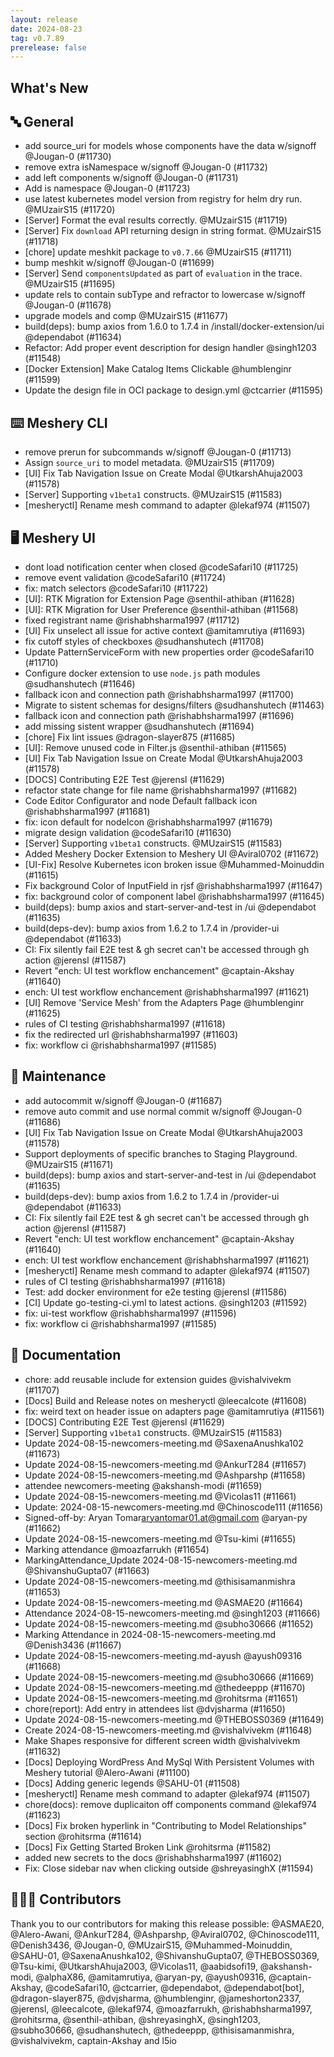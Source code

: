 ```yaml
---
layout: release
date: 2024-08-23
tag: v0.7.89
prerelease: false
---
```


## What's New
## 🔤 General
- add source_uri for models whose components have the data w/signoff @Jougan-0 (#11730)
- remove extra isNamespace w/signoff @Jougan-0 (#11732)
- add left components w/signoff @Jougan-0 (#11731)
- Add is namespace @Jougan-0 (#11723)
- use latest kubernetes model version from registry for helm dry run. @MUzairS15 (#11720)
- [Server] Format the eval results correctly. @MUzairS15 (#11719)
- [Server] Fix `download` API returning design in string format. @MUzairS15 (#11718)
- [chore] update meshkit package to `v0.7.66` @MUzairS15 (#11711)
- bump meshkit w/signoff @Jougan-0 (#11699)
- [Server] Send `componentsUpdated` as part of `evaluation` in the trace. @MUzairS15 (#11695)
- update rels to contain subType and refractor to lowercase w/signoff @Jougan-0 (#11678)
- upgrade models and comp @MUzairS15 (#11677)
- build(deps): bump axios from 1.6.0 to 1.7.4 in /install/docker-extension/ui @dependabot (#11634)
- Refactor: Add proper event description for design handler @singh1203 (#11548)
- [Docker Extension] Make Catalog Items Clickable @humblenginr (#11599)
- Update the design file in OCI package to design.yml @ctcarrier (#11595)

## ⌨️ Meshery CLI

- remove prerun for subcommands w/signoff @Jougan-0 (#11713)
- Assign `source_uri` to model metadata. @MUzairS15 (#11709)
- [UI] Fix Tab Navigation Issue on Create Modal @UtkarshAhuja2003 (#11578)
- [Server] Supporting `v1beta1` constructs. @MUzairS15 (#11583)
- [mesheryctl] Rename mesh command to adapter @lekaf974 (#11507)

## 🖥 Meshery UI

- dont load notification center when closed @codeSafari10 (#11725)
- remove event validation @codeSafari10 (#11724)
- fix: match selectors @codeSafari10 (#11722)
- \[UI\]: RTK Migration for Extension Page @senthil-athiban (#11628)
- \[UI\]: RTK Migration for User Preference @senthil-athiban (#11568)
- fixed registrant name @rishabhsharma1997 (#11712)
- [UI] Fix unselect all issue for active context @amitamrutiya (#11693)
- fix cutoff styles of checkboxes @sudhanshutech (#11708)
- Update PatternServiceForm with new properties order  @codeSafari10 (#11710)
- Configure docker extension to use `node.js` path modules @sudhanshutech (#11646)
- fallback icon and connection path @rishabhsharma1997 (#11700)
- Migrate to sistent schemas for designs/filters @sudhanshutech (#11463)
- fallback icon and connection path @rishabhsharma1997 (#11696)
- add missing sistent wrapper @sudhanshutech (#11694)
- [chore] Fix lint issues @dragon-slayer875 (#11685)
- \[UI\]: Remove unused code in Filter.js @senthil-athiban (#11565)
- [UI] Fix Tab Navigation Issue on Create Modal @UtkarshAhuja2003 (#11578)
- [DOCS] Contributing E2E Test @jerensl (#11629)
- refactor state change for file name @rishabhsharma1997 (#11682)
- Code Editor Configurator and node Default fallback icon @rishabhsharma1997 (#11681)
- fix: icon default for nodeIcon @rishabhsharma1997 (#11679)
- migrate design validation @codeSafari10 (#11630)
- [Server] Supporting `v1beta1` constructs. @MUzairS15 (#11583)
- Added Meshery Docker Extension to Meshery UI @Aviral0702 (#11672)
- [UI-Fix] Resolve Kubernetes icon broken issue @Muhammed-Moinuddin (#11615)
- Fix background Color of InputField in rjsf @rishabhsharma1997 (#11647)
- fix: background color of component label @rishabhsharma1997 (#11645)
- build(deps): bump axios and start-server-and-test in /ui @dependabot (#11635)
- build(deps-dev): bump axios from 1.6.2 to 1.7.4 in /provider-ui @dependabot (#11633)
- CI: Fix silently fail E2E test & gh secret can't be accessed through gh action @jerensl (#11587)
- Revert "ench: UI test workflow enchancement" @captain-Akshay (#11640)
- ench: UI test workflow enchancement @rishabhsharma1997 (#11621)
- [UI] Remove 'Service Mesh' from the Adapters Page @humblenginr (#11625)
- rules of CI testing @rishabhsharma1997 (#11618)
- fix the redirected url @rishabhsharma1997 (#11603)
- fix: workflow ci @rishabhsharma1997 (#11585)

## 🧰 Maintenance

- add autocommit w/signoff @Jougan-0 (#11687)
- remove auto commit and use normal commit w/signoff @Jougan-0 (#11686)
- [UI] Fix Tab Navigation Issue on Create Modal @UtkarshAhuja2003 (#11578)
- Support deployments of specific branches to Staging Playground. @MUzairS15 (#11671)
- build(deps): bump axios and start-server-and-test in /ui @dependabot (#11635)
- build(deps-dev): bump axios from 1.6.2 to 1.7.4 in /provider-ui @dependabot (#11633)
- CI: Fix silently fail E2E test & gh secret can't be accessed through gh action @jerensl (#11587)
- Revert "ench: UI test workflow enchancement" @captain-Akshay (#11640)
- ench: UI test workflow enchancement @rishabhsharma1997 (#11621)
- [mesheryctl] Rename mesh command to adapter @lekaf974 (#11507)
- rules of CI testing @rishabhsharma1997 (#11618)
- Test: add docker environment for e2e testing @jerensl (#11586)
- [CI] Update go-testing-ci.yml to latest actions. @singh1203 (#11592)
- fix: ui-test workflow @rishabhsharma1997 (#11596)
- fix: workflow ci @rishabhsharma1997 (#11585)

## 📖 Documentation

- chore: add reusable include for extension guides @vishalvivekm (#11707)
- [Docs] Build and Release notes on mesheryctl @leecalcote (#11608)
- fix: weird text on header issue on adapters page @amitamrutiya (#11561)
- [DOCS] Contributing E2E Test @jerensl (#11629)
- [Server] Supporting `v1beta1` constructs. @MUzairS15 (#11583)
- Update 2024-08-15-newcomers-meeting.md @SaxenaAnushka102 (#11673)
- Update 2024-08-15-newcomers-meeting.md @AnkurT284 (#11657)
- Update 2024-08-15-newcomers-meeting.md @Ashparshp (#11658)
- attendee newcomers-meeting @akshansh-modi (#11659)
- Update 2024-08-15-newcomers-meeting.md @Vicolas11 (#11661)
- Update: 2024-08-15-newcomers-meeting.md @Chinoscode111 (#11656)
- Signed-off-by: Aryan Tomar<aryantomar01.at@gmail.com> @aryan-py (#11662)
- Update 2024-08-15-newcomers-meeting.md @Tsu-kimi (#11655)
- Marking attendance @moazfarrukh (#11654)
- MarkingAttendance_Update 2024-08-15-newcomers-meeting.md @ShivanshuGupta07 (#11663)
- Update 2024-08-15-newcomers-meeting.md @thisisamanmishra (#11653)
- Update 2024-08-15-newcomers-meeting.md @ASMAE20 (#11664)
- Attendance 2024-08-15-newcomers-meeting.md @singh1203 (#11666)
- Update 2024-08-15-newcomers-meeting.md @subho30666 (#11652)
- Marking Attendance in 2024-08-15-newcomers-meeting.md @Denish3436 (#11667)
- Update 2024-08-15-newcomers-meeting.md-ayush @ayush09316 (#11668)
- Update 2024-08-15-newcomers-meeting.md @subho30666 (#11669)
- Update 2024-08-15-newcomers-meeting.md @thedeeppp (#11670)
- Update 2024-08-15-newcomers-meeting.md @rohitsrma (#11651)
- chore(report): Add entry in attendees list @dvjsharma (#11650)
- Update 2024-08-15-newcomers-meeting.md @THEBOSS0369 (#11649)
- Create 2024-08-15-newcomers-meeting.md @vishalvivekm (#11648)
- Make Shapes responsive for different screen width @vishalvivekm (#11632)
- [Docs] Deploying WordPress And MySql With Persistent Volumes with Meshery tutorial @Alero-Awani (#11100)
- [Docs] Adding generic legends @SAHU-01 (#11508)
- [mesheryctl] Rename mesh command to adapter @lekaf974 (#11507)
- chore(docs): remove duplicaiton off components command @lekaf974 (#11623)
- [Docs] Fix broken hyperlink in "Contributing to Model Relationships" section @rohitsrma (#11614)
- [Docs] Fix Getting Started Broken Link @rohitsrma (#11582)
- added new secrets to the docs @rishabhsharma1997 (#11602)
- Fix: Close sidebar nav when clicking outside @shreyasinghX (#11594)

## 👨🏽‍💻 Contributors

Thank you to our contributors for making this release possible:
@ASMAE20, @Alero-Awani, @AnkurT284, @Ashparshp, @Aviral0702, @Chinoscode111, @Denish3436, @Jougan-0, @MUzairS15, @Muhammed-Moinuddin, @SAHU-01, @SaxenaAnushka102, @ShivanshuGupta07, @THEBOSS0369, @Tsu-kimi, @UtkarshAhuja2003, @Vicolas11, @aabidsofi19, @akshansh-modi, @alphaX86, @amitamrutiya, @aryan-py, @ayush09316, @captain-Akshay, @codeSafari10, @ctcarrier, @dependabot, @dependabot[bot], @dragon-slayer875, @dvjsharma, @humblenginr, @jameshorton2337, @jerensl, @leecalcote, @lekaf974, @moazfarrukh, @rishabhsharma1997, @rohitsrma, @senthil-athiban, @shreyasinghX, @singh1203, @subho30666, @sudhanshutech, @thedeeppp, @thisisamanmishra, @vishalvivekm, captain-Akshay and l5io
